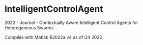 # IntelligentControlAgent
2022 - Journal - Contextually Aware Intelligent Control Agents for Heterogeneous Swarms 

Compiles with Matlab R2022a v4 as of Q4 2022
